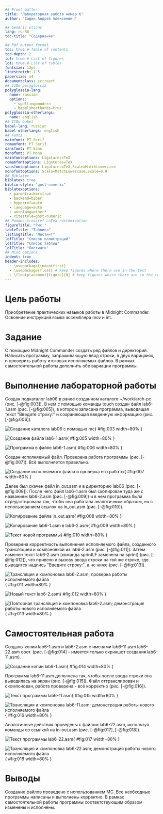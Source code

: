 ```yaml
---
## Front matter
title: "Лабораторная работа номер 6"
author: "Сафин Андрей Алексеевич"

## Generic otions
lang: ru-RU
toc-title: "Содержание"

## Pdf output format
toc: true # Table of contents
toc-depth: 2
lof: true # List of figures
lot: true # List of tables
fontsize: 12pt
linestretch: 1.5
papersize: a4
documentclass: scrreprt
## I18n polyglossia
polyglossia-lang:
  name: russian
  options:
	- spelling=modern
	- babelshorthands=true
polyglossia-otherlangs:
  name: english
## I18n babel
babel-lang: russian
babel-otherlangs: english
## Fonts
mainfont: PT Serif
romanfont: PT Serif
sansfont: PT Sans
monofont: PT Mono
mainfontoptions: Ligatures=TeX
romanfontoptions: Ligatures=TeX
sansfontoptions: Ligatures=TeX,Scale=MatchLowercase
monofontoptions: Scale=MatchLowercase,Scale=0.9
## Biblatex
biblatex: true
biblio-style: "gost-numeric"
biblatexoptions:
  - parentracker=true
  - backend=biber
  - hyperref=auto
  - language=auto
  - autolang=other*
  - citestyle=gost-numeric
## Pandoc-crossref LaTeX customization
figureTitle: "Рис."
tableTitle: "Таблица"
listingTitle: "Листинг"
lofTitle: "Список иллюстраций"
lotTitle: "Список таблиц"
lolTitle: "Листинги"
## Misc options
indent: true
header-includes:
  - \usepackage{indentfirst}
  - \usepackage{float} # keep figures where there are in the text
  - \floatplacement{figure}{H} # keep figures where there are in the text
---
```


# Цель работы

Приобретение практических навыков работы в Midnight Commander. Освоение инструкций языка ассемблера mov и int.

# Задание

С помощью Midnight Commander создать ряд файлов и директорий. Написать программу, запрашивающую ввод строки, в двух варицаиях, и проверить работу итоговых исполняемых файлов. В рамках самостоятельной работы дополнить обе вариации программы. 

# Выполнение лабораторной работы

Создан подкаталог lab06 в ранее созданном каталоге ~/work/arch-pc (рис. [-@fig:003]). В нем с помощью команды touch создан файл lab6-1.asm (рис. [-@fig:005]), в котором записана программа, выводящая текст "Введите строку:" и сохраняющая введенную информацию (рис. [-@fig:006]).

![Создание каталога lab06 с помощью mc](image/image/003.png){ #fig:003 width=80% }

![Создание файла lab6-1.asm](image/image/005.png){ #fig:005 width=80% }

![Программа в файле lab6-1.asm](image/image/006.png){ #fig:006 width=80% }

Создан исполняемый файл. Проверена работа программы (рис. [-@fig:007]). Всё выполняется правильно. 

![Создание исполняемого файла и проверка его работы](image/image/007.png){ #fig:007 width=80% }

Далее был скачен файл in_out.asm и в директорию lab06 (рис. [-@fig:008]). После чего файл lab6-1.asm был скопирован туда же с названием lab6-2.asm (рис. [-@fig:009]) и в нем программа была отредактирована так, чтобы она работала аналогичным образом, но с использованием ссылок на in_out.asm (рис. [-@fig:010]).

![Копирование файла in_out.asm](image/image/008.png){ #fig:008 width=80% }

![Копирование lab6-1.asm в lab6-2.asm](image/image/009.png){ #fig:009 width=80% }

![Текст новой программы](image/image/010.png){ #fig:010 width=80% }

Проверена корректность выполнения исполняемого файла, созданного трансляцией и компоновкой из lab6-2.asm (рис. [-@fig:011]). Затем изменен текст lab6-2.asm (команда sprintLF заменена на sprint) (рис. [-@fig:012]), что привело к вызову ввода строки на той же строке, где выводится надпись "Введите строку:", а не ниже (рис. [-@fig:013]).

![Трансляция и компоновка lab6-2.asm; проверка работы исполняемого файла](image/image/011.png){ #fig:011 width=80% }

![Новый текст lab6-2.asm](image/image/012.png){ #fig:012 width=80% }

![Повторная трансляция и компоновка lab6-2.asm; демонстрация работы нового исполняемого файла](image/image/013.png){ #fig:013 width=80% }

# Самостоятельная работа

Созданы копии lab6-1.asm и lab6-2.asm с именами lab6-11.asm lab6-22.asm соот. (рис. [-@fig:014] - имеется только скриншот создания lab6-11.asm). 

![Создание копии lab6-1.asm](image/image/014.png){ #fig:014 width=80% }

Программа lab6-11.asm дополнена так, чтобы после ввода строки она выводилась на экран (рис. [-@fig:015]). Файл оттранслирован и скомпонован, работа проверена - всё корректно (рис. [-@fig:016]).

![Текст программы lab6-11.asm](image/image/015.png){ #fig:015 width=80% }

![Трансляция и компоновка lab6-11.asm; демонстрация работы нового исполняемого файла](image/image/016.png){ #fig:016 width=80% }

Аналогичные действия проведены с файлом lab6-22.asm, используя команды со ссылкой на in-out.asm (рис. [-@fig:017], [-@fig:018]).

![Текст программы lab6-22.asm](image/image/017.png){ #fig:017 width=80% }

![Трансляция и компоновка lab6-22.asm; демонстрация работы нового исполняемого файла](image/image/018.png){ #fig:018 width=80% }

# Выводы

Создание файлов проведено с использованием MC. Все необходиые программы написаны и выполнены корректно. В рамках самостоятельной работы программы соответствующим образом изменены и исполнены.


